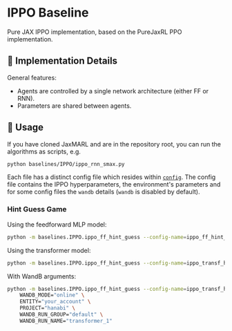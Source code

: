 # IPPO Baseline

Pure JAX IPPO implementation, based on the PureJaxRL PPO implementation.

## 🔎 Implementation Details
General features:
* Agents are controlled by a single network architecture (either FF or RNN).
* Parameters are shared between agents.

## 🚀 Usage

If you have cloned JaxMARL and are in the repository root, you can run the algorithms as scripts, e.g.
```
python baselines/IPPO/ippo_rnn_smax.py
```
Each file has a distinct config file which resides within [`config`](https://github.com/FLAIROx/JaxMARL/tree/main/baselines/IPPO/config).
The config file contains the IPPO hyperparameters, the environment's parameters and for some config files the `wandb` details (`wandb` is disabled by default).

### Hint Guess Game

Using the feedforward MLP model:

```bash
python -m baselines.IPPO.ippo_ff_hint_guess --config-name=ippo_ff_hint_guess
```

Using the transformer model:

```bash
python -m baselines.IPPO.ippo_ff_hint_guess --config-name=ippo_transf_hint_guess
```

With WandB arguments:

```bash
python -m baselines.IPPO.ippo_ff_hint_guess --config-name=ippo_transf_hint_guess \
    WANDB_MODE="online" \
    ENTITY="your_account" \
    PROJECT="hanabi" \
    WANDB_RUN_GROUP="default" \
    WANDB_RUN_NAME="transformer_1"
```
